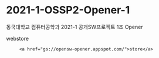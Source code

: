 # 2021-1-OSSP2-Opener-1
동국대학교 컴퓨터공학과 2021-1 공개SW프로젝트 1조 Opener

webstore


<html>

<head>

<title>firebase</title>

</head>

<body>

         <a href="gs://opensw-opener.appspot.com/">store</a>

</body>

</html>
